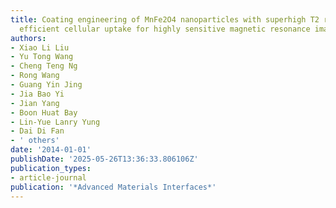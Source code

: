 ```yaml
---
title: Coating engineering of MnFe2O4 nanoparticles with superhigh T2 relaxivity and
  efficient cellular uptake for highly sensitive magnetic resonance imaging
authors:
- Xiao Li Liu
- Yu Tong Wang
- Cheng Teng Ng
- Rong Wang
- Guang Yin Jing
- Jia Bao Yi
- Jian Yang
- Boon Huat Bay
- Lin-Yue Lanry Yung
- Dai Di Fan
- ' others'
date: '2014-01-01'
publishDate: '2025-05-26T13:36:33.806106Z'
publication_types:
- article-journal
publication: '*Advanced Materials Interfaces*'
---
```

